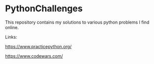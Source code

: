 # PythonChallenges
This repository contains my solutions to various python problems I find online.

Links:

https://www.practicepython.org/

https://www.codewars.com/
